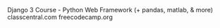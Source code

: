 Django 3 Course - Python Web Framework (+ pandas, matlab, & more)
classcentral.com
freecodecamp.org
